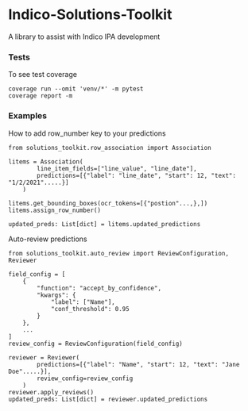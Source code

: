 # Indico-Solutions-Toolkit
A library to assist with Indico IPA development

### Tests
To see test coverage
```
coverage run --omit 'venv/*' -m pytest
coverage report -m
```

### Examples 
How to add row_number key to your predictions
```
from solutions_toolkit.row_association import Association

litems = Association(
        line_item_fields=["line_value", "line_date"], 
        predictions=[{"label": "line_date", "start": 12, "text": "1/2/2021".....}]
    )

litems.get_bounding_boxes(ocr_tokens=[{"postion"...,},])
litems.assign_row_number()

updated_preds: List[dict] = litems.updated_predictions
```

Auto-review predictions
```
from solutions_toolkit.auto_review import ReviewConfiguration, Reviewer

field_config = [
    {
        "function": "accept_by_confidence",
        "kwargs": {
            "label": ["Name"],
            "conf_threshold": 0.95
        }
    },
    ...
]
review_config = ReviewConfiguration(field_config)

reviewer = Reviewer(
        predictions=[{"label": "Name", "start": 12, "text": "Jane Doe".....}],
        review_config=review_config
    )
reviewer.apply_reviews()
updated_preds: List[dict] = reviewer.updated_predictions
```